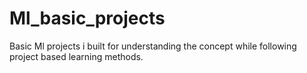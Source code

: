 # Ml_basic_projects
Basic Ml projects i built for understanding the concept while following project based learning methods.
